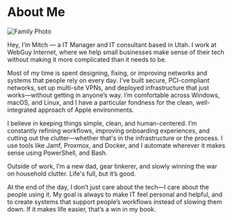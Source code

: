 # About Me

![Family Photo](/img/sanbornfamily.jpeg)

Hey, I’m Mitch — a IT Manager and IT consultant based in Utah. I work at WebGuy Internet, where we help small businesses make sense of their tech without making it more complicated than it needs to be.

Most of my time is spent designing, fixing, or improving networks and systems that people rely on every day. I’ve built secure, PCI-compliant networks, set up multi-site VPNs, and deployed infrastructure that just works—without getting in anyone’s way. I’m comfortable across Windows, macOS, and Linux, and I have a particular fondness for the clean, well-integrated approach of Apple environments.

I believe in keeping things simple, clean, and human-centered. I’m constantly refining workflows, improving onboarding experiences, and cutting out the clutter—whether that's in the infrastructure or the process. I use tools like Jamf, Proxmox, and Docker, and I automate wherever it makes sense using PowerShell, and Bash.

Outside of work, I’m a new dad, gear tinkerer, and slowly winning the war on household clutter. Life's full, but it’s good.

At the end of the day, I don’t just care about the tech—I care about the people using it. My goal is always to make IT feel personal and helpful, and to create systems that support people’s workflows instead of slowing them down. If it makes life easier, that’s a win in my book.
